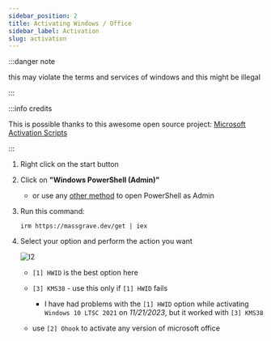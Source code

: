 ```yaml
---
sidebar_position: 2
title: Activating Windows / Office
sidebar_label: Activation
slug: activation
---
```


:::danger note

this may violate the terms and services of windows and this might be illegal

:::

:::info credits

This is possible thanks to this awesome open source project: [Microsoft Activation Scripts](https://massgrave.dev/index.html)

:::


1. Right click on the start button

2. Click on **"Windows PowerShell (Admin)"** 
    
    - or use any [other method](https://www.makeuseof.com/windows-11-powershell-administrator/) to open PowerShell as Admin

3. Run this command:

    ```
    irm https://massgrave.dev/get | iex
    ```

4. Select your option and perform the action you want

    ![I2](https://cdn.discordapp.com/attachments/1163847683207856178/1176800016225030154/image.png)

    - `[1] HWID` is the best option here
    - `[3] KMS38` - use this only if `[1] HWID` fails
        - I have had problems with the `[1] HWID` option while activating `Windows 10 LTSC 2021` on *11/21/2023*, but it worked with `[3] KMS38`

    - use `[2] Ohook` to activate any version of microsoft office






